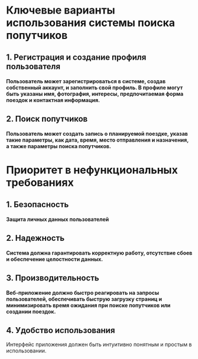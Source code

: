 # Ключевые варианты использования системы поиска попутчиков
## 1. Регистрация и создание профиля пользователя
#### Пользователь может зарегистрироваться в системе, создав собственный аккаунт, и заполнить свой профиль. В профиле могут быть указаны имя, фотография, интересы, предпочитаемая форма поездок и контактная информация.
## 2. Поиск попутчиков
#### Пользователь может создать запись о планируемой поездке, указав такие параметры, как дата, время, место отправления и назначения, а также параметры поиска попутчиков.


# Приоритет в нефункциональных требованиях
## 1. Безопасность
#### Защита личных данных пользователей
## 2. Надежность
#### Система должна гарантировать корректную работу, отсутствие сбоев и обеспечение целостности данных.
## 3. Производительность
#### Веб-приложение должно быстро реагировать на запросы пользователей, обеспечивать быструю загрузку страниц и минимизировать время ожидания при поиске попутчиков или создании поездок.
## 4. Удобство использования
Интерфейс приложения должен быть интуитивно понятным и простым в использовании.